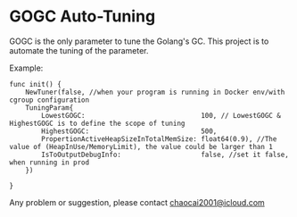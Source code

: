 # GOGC Auto-Tuning
GOGC is the only parameter to tune the Golang's GC.
This project is to automate the tuning of the parameter.

Example:
```
func init() {
	NewTuner(false, //when your program is running in Docker env/with cgroup configuration
	TuningParam{
		LowestGOGC:                             100, // LowestGOGC & HighestGOGC is to define the scope of tuning
		HighestGOGC:                            500, 
		PropertionActiveHeapSizeInTotalMemSize: float64(0.9), //The value of (HeapInUse/MemoryLimit), the value could be larger than 1
		IsToOutputDebugInfo:                    false, //set it false, when running in prod
	})
	
}
```

Any problem or suggestion, please contact chaocai2001@icloud.com